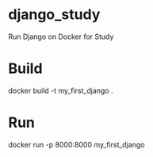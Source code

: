 # django_study
Run Django on Docker for Study

# Build
docker build -t my_first_django .

# Run
docker run -p 8000:8000 my_first_django
